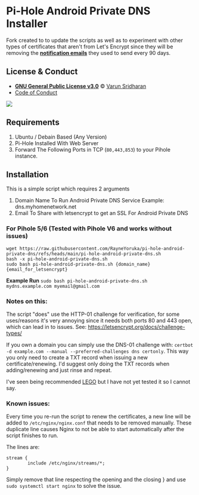 # Pi-Hole Android Private DNS Installer

Fork created to to update the scripts as well as to experiment with other types of certificates that aren't from Let's Encrypt since they will be removing the [**notification emails**](https://letsencrypt.org/2025/01/22/ending-expiration-emails/) they used to send every 90 days.




## License & Conduct
- [**GNU General Public License v3.0**](https://github.com/varunsridharan/pi-hole-android-private-dns/blob/main/LICENSE) © [Varun Sridharan](website)
- [Code of Conduct](https://github.com/varunsridharan/.github/blob/main/CODE_OF_CONDUCT.md)




<img src="https://raw.githubusercontent.com/varunsridharan/pi-hole-android-private-dns/master/assets/banner.jpg"> <br/>





## Requirements
1. Ubuntu / Debain Based (Any Version)
2. Pi-Hole Installed With Web Server
3. Forward The Following Ports in TCP (`80,443,853`) to your Pihole instance.


## Installation
This is a simple script which requires 2 arguments
1. Domain Name To Run Android Private DNS Service Example: dns.myhomenetwork.net 
2. Email To Share with letsencrypt to get an SSL For Android Private DNS

### For Pihole 5/6 (Tested with Pihole V6 and works without issues)
```
wget https://raw.githubusercontent.com/RayneYoruka/pi-hole-android-private-dns/refs/heads/main/pi-hole-android-private-dns.sh
bash -x pi-hole-android-private-dns.sh
sudo bash pi-hole-android-private-dns.sh {domain_name} {email_for_letsencrypt}
```

**Example Run** `sudo bash pi-hole-android-private-dns.sh mydns.example.com myemail@gmail.com`


### **Notes on this:**
The script "does" use the HTTP-01 challenge for verification, for some uses/reasons it's very annoying since it needs both ports 80 and 443 open, which can lead in to issues. See: https://letsencrypt.org/docs/challenge-types/


If you own a domain you can simply use the DNS-01 challenge with: ```certbot -d example.com --manual --preferred-challenges dns certonly```. This way you only need to create a TXT record when issuing a new certificate/renewing. I'd suggest only doing the TXT records when adding/renewing and just rinse and repeat.

I've seen being recommended [LEGO](https://github.com/go-acme/lego) but I have not yet tested it so I cannot say. 




### **Known issues:**
Every time you re-run the script to renew the certificates, a new line will be added to ```/etc/nginx/nginx.conf``` that needs to be removed manually. 
These duplicate line causes Nginx to not be able to start automatically after the script finishes to run.

The lines are:

    stream {
            include /etc/nginx/streams/*;
    }

Simply remove that line respecting the opening and the closing } and use ```sudo systemctl start nginx``` to solve the issue.

<!-- END common-footer.mustache -->
